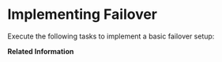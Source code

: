 <!-- loiodf972c5529004c428e05a90966d17dca -->

# Implementing Failover

Execute the following tasks to implement a basic failover setup:

**Related Information**  


 <?sap-ot O2O class="- topic/link " href="b1b929a5aea64571b2f74e810b622568.xml" text="" desc="" xtrc="link:1" xtrf="file:/home/builder/src/dita-all/jjq1673438782153/loio3594006e2cce438f96d7bdabfc83021f_en-US/src/content/localization/en-us/df972c5529004c428e05a90966d17dca.xml" output-class="" outputTopicFile="file:/home/builder/tp.net.sf.dita-ot/2.3/plugins/com.elovirta.dita.markdown_1.3.0/xsl/dita2markdownImpl.xsl" ?> 


